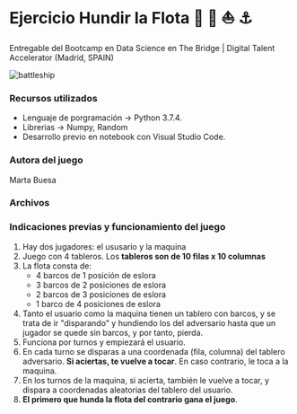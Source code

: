 # Ejercicio Hundir la Flota  :ship: :speedboat: :boat: :anchor:
Entregable del Bootcamp en Data Science en The Bridge | Digital Talent Accelerator (Madrid, SPAIN)

![battleship](hundir-la-flota-juego-de-mesa.jpg)

### Recursos utilizados
- Lenguaje de porgramación -> Python 3.7.4.
- Librerias -> Numpy, Random
- Desarrollo previo en notebook con Visual Studio Code.



### Autora del juego
 Marta Buesa
 
 
 
### Archivos



### Indicaciones previas y funcionamiento del juego

1. Hay dos jugadores: el ususario y la maquina
2. Juego con 4 tableros. Los **tableros son de 10 filas x 10 columnas** 
3. La flota consta de:
    * 4 barcos de 1 posición de eslora
    * 3 barcos de 2 posiciones de eslora
    * 2 barcos de 3 posiciones de eslora
    * 1 barco de 4 posiciones de eslora
4. Tanto el usuario como la maquina tienen un tablero con barcos, y se trata de ir "disparando" y hundiendo los del adversario hasta que un jugador se quede sin barcos, y por tanto, pierda.
5. Funciona por turnos y empiezará el usuario.
6. En cada turno se disparas a una coordenada (fila, columna) del tablero adversario. **Si aciertas, te vuelve a tocar**. En caso contrario, le toca a la maquina.
7. En los turnos de la maquina, si acierta, también le vuelve a tocar, y dispara a coordenadas aleatorias del tablero del usuario.
8. **El primero que hunda la flota del contrario gana el juego**.
